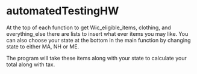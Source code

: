 # automatedTestingHW

At the top of each function to get Wic_eligible_items, clothing, and everything_else there are lists to insert what ever items you may like. You can also choose your state at the bottom in the main function by changing state to either MA, NH or ME.

The program will take these items along with your state to calculate your total along with tax.
